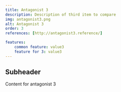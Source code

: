 ```yaml
--- 
title: Antagonist 3
description: Description of third item to compare
img: antagonist3.png
alt: Antagonist 3
order: 3
references: [http://antagonist3.reference/]

features:
    common feature: value3
    feature for 3: value3
--- 
```


## Subheader
Content for antagonist 3